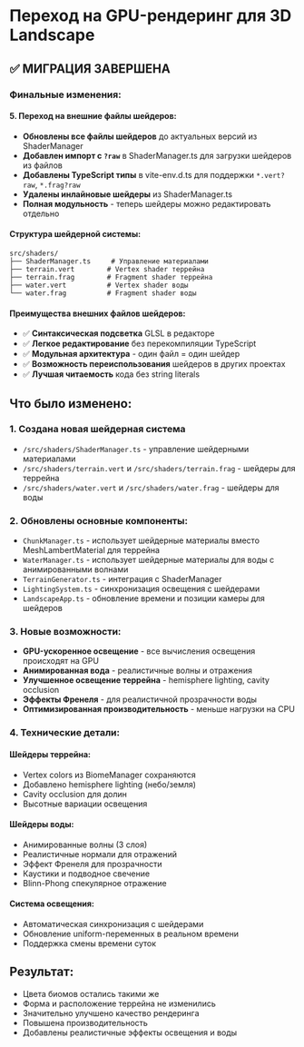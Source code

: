 # Переход на GPU-рендеринг для 3D Landscape

## ✅ МИГРАЦИЯ ЗАВЕРШЕНА

### Финальные изменения:

#### 5. Переход на внешние файлы шейдеров:

- **Обновлены все файлы шейдеров** до актуальных версий из ShaderManager
- **Добавлен импорт с `?raw`** в ShaderManager.ts для загрузки шейдеров из файлов
- **Добавлены TypeScript типы** в vite-env.d.ts для поддержки `*.vert?raw`, `*.frag?raw`
- **Удалены инлайновые шейдеры** из ShaderManager.ts
- **Полная модульность** - теперь шейдеры можно редактировать отдельно

#### Структура шейдерной системы:

```
src/shaders/
├── ShaderManager.ts     # Управление материалами
├── terrain.vert        # Vertex shader террейна
├── terrain.frag        # Fragment shader террейна
├── water.vert          # Vertex shader воды
└── water.frag          # Fragment shader воды
```

#### Преимущества внешних файлов шейдеров:

- ✅ **Синтаксическая подсветка** GLSL в редакторе
- ✅ **Легкое редактирование** без перекомпиляции TypeScript
- ✅ **Модульная архитектура** - один файл = один шейдер
- ✅ **Возможность переиспользования** шейдеров в других проектах
- ✅ **Лучшая читаемость** кода без string literals

## Что было изменено:

### 1. Создана новая шейдерная система

- `/src/shaders/ShaderManager.ts` - управление шейдерными материалами
- `/src/shaders/terrain.vert` и `/src/shaders/terrain.frag` - шейдеры для террейна
- `/src/shaders/water.vert` и `/src/shaders/water.frag` - шейдеры для воды

### 2. Обновлены основные компоненты:

- `ChunkManager.ts` - использует шейдерные материалы вместо MeshLambertMaterial для террейна
- `WaterManager.ts` - использует шейдерные материалы для воды с анимированными волнами
- `TerrainGenerator.ts` - интеграция с ShaderManager
- `LightingSystem.ts` - синхронизация освещения с шейдерами
- `LandscapeApp.ts` - обновление времени и позиции камеры для шейдеров

### 3. Новые возможности:

- **GPU-ускоренное освещение** - все вычисления освещения происходят на GPU
- **Анимированная вода** - реалистичные волны и отражения
- **Улучшенное освещение террейна** - hemisphere lighting, cavity occlusion
- **Эффекты Френеля** - для реалистичной прозрачности воды
- **Оптимизированная производительность** - меньше нагрузки на CPU

### 4. Технические детали:

#### Шейдеры террейна:

- Vertex colors из BiomeManager сохраняются
- Добавлено hemisphere lighting (небо/земля)
- Cavity occlusion для долин
- Высотные вариации освещения

#### Шейдеры воды:

- Анимированные волны (3 слоя)
- Реалистичные нормали для отражений
- Эффект Френеля для прозрачности
- Каустики и подводное свечение
- Blinn-Phong спекулярное отражение

#### Система освещения:

- Автоматическая синхронизация с шейдерами
- Обновление uniform-переменных в реальном времени
- Поддержка смены времени суток

## Результат:

- Цвета биомов остались такими же
- Форма и расположение террейна не изменились
- Значительно улучшено качество рендеринга
- Повышена производительность
- Добавлены реалистичные эффекты освещения и воды
